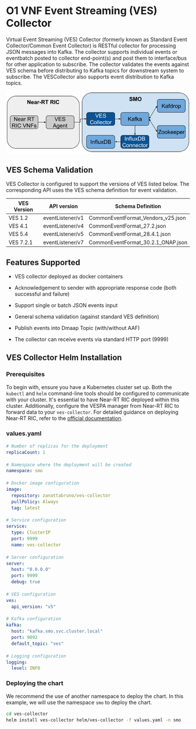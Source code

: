 # O1 VNF Event Streaming (VES) Collector
Virtual Event Streaming (VES) Collector (formerly known as Standard Event Collector/Common Event Collector) is RESTful collector for processing JSON messages into Kafka. The collector supports individual events or eventbatch posted to collector end-point(s) and post them to interface/bus for other application to subscribe. The collector validates the events against VES schema before distributing to Kafka topics for downstream system to subscribe. The VESCollector also supports event distribution to Kafka topics.

![Basic VES Collector Architecture](images/VES-O1.png "Basic VES Collector Architecture")

## VES Schema Validation

VES Collector is configured to support the versions of VES listed below. The corresponding API uses the VES schema definition for event validation.

| VES Version | API version      | Schema Definition                          |
|-------------|------------------|--------------------------------------------|
| VES 1.2     | eventListener/v1 | CommonEventFormat_Vendors_v25.json         |
| VES 4.1     | eventListener/v4 | CommonEventFormat_27.2.json                |
| VES 5.4     | eventListener/v5 | CommonEventFormat_28.4.1.json              |
| VES 7.2.1   | eventListener/v7 | CommonEventFormat_30.2.1_ONAP.json         |


## Features Supported
- VES collector deployed as docker containers

- Acknowledgement to sender with appropriate response code (both successful and failure)

- Support single or batch JSON events input

- General schema validation (against standard VES definition)

- Publish events into Dmaap Topic (with/without AAF)

- The collector can receive events via standard HTTP port (9999)

## VES Collector Helm Installation

### Prerequisites
To begin with, ensure you have a Kubernetes cluster set up. Both the `kubectl` and `helm` command-line tools should be configured to communicate with your cluster. It's essential to have Near-RT RIC deployed within this cluster. Additionally, configure the VESPA manager from Near-RT RIC to forward data to your `ves-collector`. For detailed guidance on deploying Near-RT RIC, refer to the [official documentation](https://docs.o-ran-sc.org/projects/o-ran-sc-ric-plt-ric-dep/en/latest/installation-guides.html).
### values.yaml
```yaml
# Number of replicas for the deployment
replicaCount: 1

# Namespace where the deployment will be created
namespace: smo

# Docker image configuration
image:
  repository: zanattabruno/ves-collector
  pullPolicy: Always
  tag: latest

# Service configuration
service:
  type: ClusterIP
  port: 9999
  name: ves-collector

# Server configuration
server:
  host: "0.0.0.0"
  port: 9999
  debug: true

# VES configuration
ves:
  api_version: "v5"

# Kafka configuration
kafka:
  host: "kafka.smo.svc.cluster.local"
  port: 9092
  default_topic: "ves"

# Logging configuration
logging:
  level: INFO
```
### Deploying the chart
We recommend the use of another namespace to deploy the chart. In this example, we will use the namespace `smo` to deploy the chart.

```bash
cd ves-collector
helm install ves-collector helm/ves-collector -f values.yaml -n smo
```